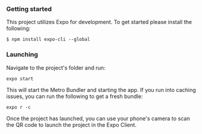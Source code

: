 ### Getting started

This project utilizes Expo for development. To get started please install the following: 

`$ npm install expo-cli --global`

### Launching

Navigate to the project's folder and run: 

`expo start`

This will start the Metro Bundler and starting the app. If you run into caching issues, you can run the following to get a fresh bundle:

`expo r -c`

Once the project has launched, you can use your phone's 
camera to scan the QR code to launch the project in the Expo Client.
